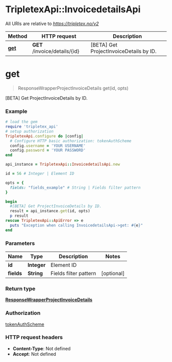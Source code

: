 # TripletexApi::InvoicedetailsApi

All URIs are relative to *https://tripletex.no/v2*

Method | HTTP request | Description
------------- | ------------- | -------------
[**get**](InvoicedetailsApi.md#get) | **GET** /invoice/details/{id} | [BETA] Get ProjectInvoiceDetails by ID.


# **get**
> ResponseWrapperProjectInvoiceDetails get(id, opts)

[BETA] Get ProjectInvoiceDetails by ID.



### Example
```ruby
# load the gem
require 'tripletex_api'
# setup authorization
TripletexApi.configure do |config|
  # Configure HTTP basic authorization: tokenAuthScheme
  config.username = 'YOUR USERNAME'
  config.password = 'YOUR PASSWORD'
end

api_instance = TripletexApi::InvoicedetailsApi.new

id = 56 # Integer | Element ID

opts = { 
  fields: "fields_example" # String | Fields filter pattern
}

begin
  #[BETA] Get ProjectInvoiceDetails by ID.
  result = api_instance.get(id, opts)
  p result
rescue TripletexApi::ApiError => e
  puts "Exception when calling InvoicedetailsApi->get: #{e}"
end
```

### Parameters

Name | Type | Description  | Notes
------------- | ------------- | ------------- | -------------
 **id** | **Integer**| Element ID | 
 **fields** | **String**| Fields filter pattern | [optional] 

### Return type

[**ResponseWrapperProjectInvoiceDetails**](ResponseWrapperProjectInvoiceDetails.md)

### Authorization

[tokenAuthScheme](../README.md#tokenAuthScheme)

### HTTP request headers

 - **Content-Type**: Not defined
 - **Accept**: Not defined



